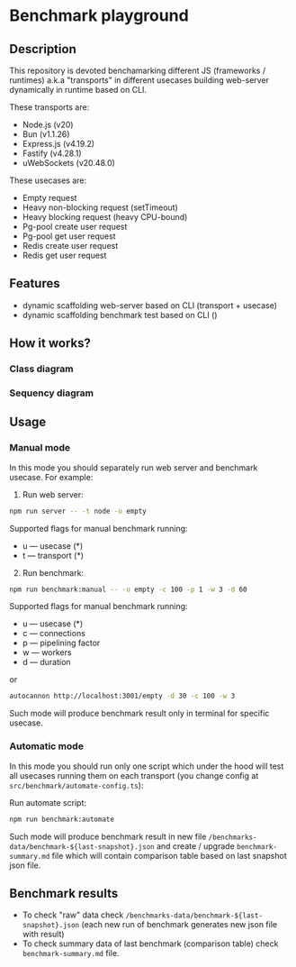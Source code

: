 # Benchmark playground

## Description

This repository is devoted benchamarking different JS (frameworks / runtimes) a.k.a "transports" in different usecases building web-server dynamically in runtime based on CLI.

These transports are:
  - Node.js (v20)
  - Bun (v1.1.26)
  - Express.js (v4.19.2)
  - Fastify (v4.28.1)
  - uWebSockets (v20.48.0)

These usecases are:
  - Empty request
  - Heavy non-blocking request (setTimeout)
  - Heavy blocking request (heavy CPU-bound)
  - Pg-pool create user request
  - Pg-pool get user request
  - Redis create user request
  - Redis get user request

## Features

- dynamic scaffolding web-server based on CLI (transport + usecase)
- dynamic scaffolding benchmark test based on CLI ()
## How it works?

### Class diagram

### Sequency diagram

## Usage

### Manual mode

In this mode you should separately run web server and benchmark usecase. For example:
1. Run web server:
```bash
npm run server -- -t node -u empty
```
Supported flags for manual benchmark running:
- u — usecase (*)
- t — transport (*)

2. Run benchmark:
```bash
npm run benchmark:manual -- -u empty -c 100 -p 1 -w 3 -d 60
```

Supported flags for manual benchmark running:
- u — usecase (*)
- c — connections
- p — pipelining factor
- w — workers
- d — duration

or
```bash
autocannon http://localhost:3001/empty -d 30 -c 100 -w 3
```

Such mode will produce benchmark result only in terminal for specific usecase.

### Automatic mode

In this mode you should run only one script which under the hood will test all usecases running them on each transport (you change config at `src/benchmark/automate-config.ts`):

Run automate script:
```bash
npm run benchmark:automate
```

Such mode will produce benchmark result in new file `/benchmarks-data/benchmark-${last-snapshot}.json` and create / upgrade `benchmark-summary.md` file which will contain comparison table based on last snapshot json file.

## Benchmark results

- To check "raw" data check `/benchmarks-data/benchmark-${last-snapshot}.json` (each new run of benchmark generates new json file with result)
- To check summary data of last benchmark (comparison table) check `benchmark-summary.md` file.

